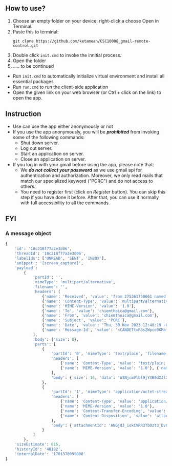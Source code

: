 ## How to use?
1. Choose an empty folder on your device, right-click a choose Open in Terminal.
2. Paste this to terminal:
    ```
    git clone https://github.com/ketamean/CSC10008_gmail-remote-control.git
    ```
3. Double click `init.cmd` to invoke the innitial process.
4. Open the folder
5. ..... to be continued
- Run `init.cmd` to automatically initialize virtual environment and install all essential packages
- Run `run.cmd` to run the client-side application
- Open the given link on your web browser (or Ctrl + click on the link) to open the app.

## Instruction
- Use can use the app either anonymously or not
- If you use the app anonymously, you will be ***prohibited*** from invoking some of the following commands:
  - Shut down server.
  - Log out server.
  - Start an application on server.
  - Close an application on server.
- If you log in with your gmail before using the app, please note that:
  - We ***do not collect your password*** as we use gmail api for authentication and authorization. Moreover, we only read mails that match our specialized keyword ("PCRC") and do not access to others.
  - You need to register first (click on *Register* button). You can skip this step if you have done it before. After that, you can use it normally with full accessibility to all the commands.

## FYI
### A message object
```py
{
    'id': '18c218f77a3e3d06',
    'threadId': '18c218f77a3e3d06',
    'labelIds': ['UNREAD', 'SENT', 'INBOX'],
    'snippet': '[screen_capture]',
    'payload':
        {
            'partId': '',
            'mimeType': 'multipart/alternative',
            'filename': '',
            'headers': [
                {'name': 'Received', 'value': 'from 275361750661 named unknown by gmailapi.google.com with HTTPREST; Thu, 30 Nov 2023 12:48:19 -0600'},
                {'name': 'Content-Type', 'value': 'multipart/alternative; boundary="===============3918266203360981644=="'},
                {'name': 'MIME-Version', 'value': '1.0'},
                {'name': 'To', 'value': 'chiemthoica@gmail.com'},
                {'name': 'From', 'value': 'chiemthoica@gmail.com'},
                {'name': 'Subject', 'value': 'PCRC'},
                {'name': 'Date', 'value': 'Thu, 30 Nov 2023 12:48:19 -0600'},
                {'name': 'Message-Id', 'value': '<CANDETt=R3sZWpco9KMafrRdxQgyVTPLksP9uBCS-HpHs4zt=ew@mail.gmail.com>'}
            ],
            'body': {'size': 0},
            'parts': [
                {
                    'partId': '0', 'mimeType': 'text/plain', 'filename': '',
                    'headers': [
                        {'name': 'Content-Type', 'value': 'text/plain; charset="us-ascii"'},
                        {'name': 'MIME-Version', 'value': '1.0'}, {'name': 'Content-Transfer-Encoding', 'value': '7bit'}
                    ],
                    'body': {'size': 16, 'data': 'W3NjcmVlbl9jYXB0dXJlXQ=='}
                },
                {
                    'partId': '1', 'mimeType': 'application/octet-stream', 'filename': 'graph.png',
                    'headers': [
                        {'name': 'Content-Type', 'value': 'application/octet-stream; Name="graph.png"'},
                        {'name': 'MIME-Version', 'value': '1.0'},
                        {'name': 'Content-Transfer-Encoding', 'value': 'base64'},
                        {'name': 'Content-Disposition', 'value': 'attachment; filename="graph.png"'}
                    ],
                    'body': {'attachmentId': 'ANGjdJ_iokCVRR3TbOzt3_DvC4coujmzTRXVKSbsXf__A09Vq3WHop97bUomf4nmEi0o8n9nv69EiMNlrNhayR1vg9C-RSNaBvguoTH_Q5YZud9w1m-Pz7TEURfCo2YpJ0ZDMrqwmHh-UoAHqGVL7D6W54DjEJZNmCBRhVtl-uWa3xat-BCq9Mrnih7YN0rXL-nOWi70IURLAw8wKXMmZjaXMMen0_fex7PqFbU2SqcHXuDvFJAhhozVtcR7Tf2_femcZeoMKI94rFgSW2D9fWxQVLIWNzzm9b8gQufrU3eJhbnI-P3Wxwm6mE_eEz0h0xisrdm__h1FSOF3GBtBlmpabqvCVkDFVo-jr79MjtCS9xa5i-N5-H1Vc4wXM3n78kOCCjn8goM-DyGSwRV2', 'size': 27383}
                }
            ]
        },
    'sizeEstimate': 615,
    'historyId': '48182',
    'internalDate': '1701370099000'
}
```